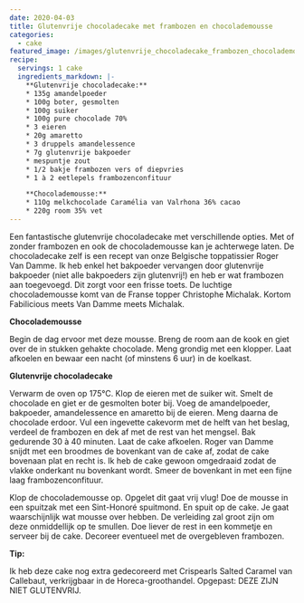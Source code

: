 ```yaml
---
date: 2020-04-03
title: Glutenvrije chocoladecake met frambozen en chocolademousse
categories:
  - cake
featured_image: /images/glutenvrije_chocoladecake_frambozen_chocolademousse800.jpg
recipe:
  servings: 1 cake
  ingredients_markdown: |-
    **Glutenvrije chocoladecake:**
    * 135g amandelpoeder
    * 100g boter, gesmolten
    * 100g suiker
    * 100g pure chocolade 70% 
    * 3 eieren
    * 20g amaretto
    * 3 druppels amandelessence
    * 7g glutenvrije bakpoeder
    * mespuntje zout    * 1/2 bakje frambozen vers of diepvries
    * 1 à 2 eetlepels frambozenconfituur

    **Chocolademousse:**
    * 11Og melkchocolade Caramélia van Valrhona 36% cacao
    * 220g room 35% vet
---
```

Een fantastische glutenvrije chocoladecake met verschillende opties.
Met of zonder frambozen en ook de chocolademousse kan je achterwege laten.
De chocoladecake zelf is een recept van onze Belgische toppatissier Roger Van Damme. Ik heb enkel het bakpoeder vervangen door glutenvrije bakpoeder (niet alle bakpoeders zijn glutenvrij!) en heb er wat frambozen aan toegevoegd. Dit zorgt voor een frisse toets.
De luchtige chocolademousse komt van de Franse topper Christophe Michalak.
Kortom Fabilicious meets Van Damme meets Michalak.


<!--more-->

**Chocolademousse**

Begin de dag ervoor met deze mousse.
Breng de room aan de kook en giet over de in stukken gehakte chocolade.
Meng grondig met een klopper.
Laat afkoelen en bewaar een nacht (of minstens 6 uur) in de koelkast.

**Glutenvrije chocoladecake**

Verwarm de oven op 175°C.
Klop de eieren met de suiker wit.
Smelt de chocolade en giet er de gesmolten boter bij.
Voeg de amandelpoeder, bakpoeder, amandelessence en amaretto bij de eieren.
Meng daarna de chocolade erdoor.
Vul een ingevette cakevorm met de helft van het beslag, verdeel de frambozen en dek af met de rest van het mengsel.
Bak gedurende 30 à 40 minuten.
Laat de cake afkoelen.
Roger van Damme snijdt met een broodmes de bovenkant van de cake af, zodat de cake bovenaan plat en recht is.
Ik heb de cake gewoon omgedraaid zodat de vlakke onderkant nu bovenkant wordt.
Smeer de bovenkant in met een fijne laag frambozenconfituur.

Klop de chocolademousse op. Opgelet dit gaat vrij vlug!
Doe de mousse in een spuitzak met een Sint-Honoré spuitmond.
En spuit op de cake. Je gaat waarschijnlijk wat mousse over hebben.
De verleiding zal groot zijn om deze onmiddellijk op te smullen.
Doe liever de rest in een kommetje en serveer bij de cake.
Decoreer eventueel met de overgebleven frambozen.

<b>Tip: </b> 

Ik heb deze cake nog extra gedecoreerd met Crispearls Salted Caramel van Callebaut, verkrijgbaar in de Horeca-groothandel. Opgepast: DEZE ZIJN NIET GLUTENVRIJ.



